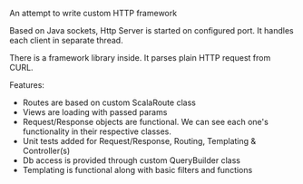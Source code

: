An attempt to write custom HTTP framework

Based on Java sockets, Http Server is started on configured port. It handles each client in separate thread.  

There is a framework library inside. It parses plain HTTP request from CURL.

Features:
- Routes are based on custom ScalaRoute class
- Views are loading with passed params
- Request/Response objects are functional. We can see each one's functionality in their respective classes.
- Unit tests added for Request/Response, Routing, Templating & Controller(s)
- Db access is provided through custom QueryBuilder class
- Templating is functional along with basic filters and functions
